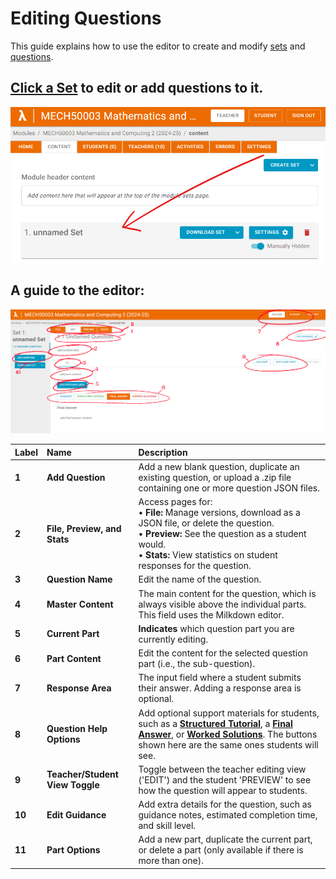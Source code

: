 # Editing Questions

This guide explains how to use the editor to create and modify [sets](https://lambda-feedback.github.io/user-documentation/terminology#sets) and [questions](https://lambda-feedback.github.io/user-documentation/terminology#questions).

## <ins>Click a Set</ins> to edit or add questions to it. 
   ![](./images/content-sets-questions-10.png)

## A guide to the editor:
   ![](./images/content-sets-questions-11.png)

| Label | Name | Description |
| :--- | :--- | :--- |
| **1** | **Add Question** | Add a new blank question, duplicate an existing question, or upload a .zip file containing one or more question JSON files. |
| **2** | **File, Preview, and Stats** | Access pages for:<br>• **File:** Manage versions, download as a JSON file, or delete the question.<br>• **Preview:** See the question as a student would.<br>• **Stats:** View statistics on student responses for the question. |
| **3** | **Question Name** | Edit the name of the question. |
| **4** | **Master Content** | The main content for the question, which is always visible above the individual parts. This field uses the Milkdown editor. |
| **5** | **Current Part** | **Indicates** which question part you are currently editing. |
| **6** | **Part Content** | Edit the content for the selected question part (i.e., the sub-question). |
| **7** | **Response Area** | The input field where a student submits their answer. Adding a response area is optional. |
| **8** | **Question Help Options** | Add optional support materials for students, such as a [**Structured Tutorial**](https://lambda-feedback.github.io/user-documentation/terminology#structured-tutorial), a [**Final Answer**](https://lambda-feedback.github.io/user-documentation/terminology#final-answer), or [**Worked Solutions**](https://lambda-feedback.github.io/user-documentation/terminology#worked-solution). The buttons shown here are the same ones students will see. |
| **9** | **Teacher/Student View Toggle** | Toggle between the teacher editing view ('EDIT') and the student 'PREVIEW' to see how the question will appear to students. |
| **10** | **Edit Guidance** | Add extra details for the question, such as guidance notes, estimated completion time, and skill level. |
| **11** | **Part Options** | Add a new part, duplicate the current part, or delete a part (only available if there is more than one). |
